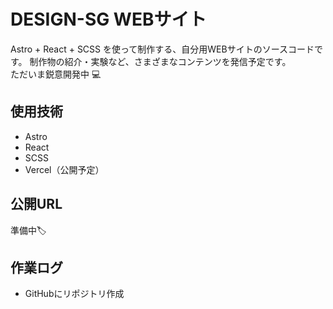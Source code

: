 # DESIGN-SG WEBサイト
Astro + React + SCSS を使って制作する、自分用WEBサイトのソースコードです。
制作物の紹介・実験など、さまざまなコンテンツを発信予定です。  
ただいま鋭意開発中 💻

## 使用技術

- Astro
- React
- SCSS
- Vercel（公開予定）

## 公開URL

準備中🏷️

## 作業ログ
- GitHubにリポジトリ作成

